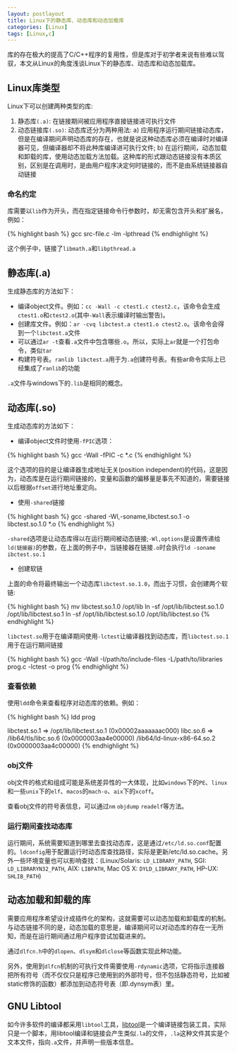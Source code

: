 ```yaml
---
layout: postlayout
title: Linux下的静态库、动态库和动态加载库
categories: [Linux]
tags: [Linux,c]
---
```


库的存在极大的提高了C/C++程序的复用性，但是库对于初学者来说有些难以驾驭，本文从Linux的角度浅谈Linux下的静态库、动态库和动态加载库。

## Linux库类型

Linux下可以创建两种类型的库:

1. 静态库`(.a)`: 在链接期间被应用程序直接链接进可执行文件
2. 动态链接库`(.so)`: 动态库还分为两种用法: a) 应用程序运行期间链接动态库，但是在编译期间声明动态库的存在，也就是说这种动态库必须在编译时对编译器可见，但编译器却不将此种库编译进可执行文件; b) 在运行期间，动态加载和卸载的库，使用动态加载方法加载。这种库的形式跟动态链接没有本质区别，区别是在调用时，是由用户程序决定何时链接的，而不是由系统链接器自动链接

### 命名约定

库需要以`lib`作为开头，而在指定链接命令行参数时，却无需包含开头和扩展名，例如：

{% highlight bash %}
gcc src-file.c -lm -lpthread
{% endhighlight %}

这个例子中，链接了`libmath.a`和`libpthread.a`

## 静态库(.a)

生成静态库的方法如下：

- 编译object文件。例如：`cc -Wall -c ctest1.c ctest2.c`，该命令会生成`ctest1.o`和`ctest2.o`(其中`-Wall`表示编译时输出警告)。
- 创建库文件。例如：`ar -cvq libctest.a ctest1.o ctest2.o`。该命令会得到一个`libctest.a`文件
- 可以通过`ar -t`查看`.a`文件中包含哪些`.o`。所以，实际上`ar`就是一个打包命令，类似`tar`
- 构建符号表。`ranlib libctest.a`用于为`.a`创建符号表。有些ar命令实际上已经集成了`ranlib`的功能

`.a`文件与windows下的`.lib`是相同的概念。

## 动态库(.so)

生成动态库的方法如下：

- 编译object文件时使用`-fPIC`选项：

{% highlight bash %}
gcc -Wall -fPIC -c *.c
{% endhighlight %}

这个选项的目的是让编译器生成地址无关(position independent)的代码，这是因为，动态库是在运行期间链接的，变量和函数的偏移量是事先不知道的，需要链接以后根据`offset`进行地址重定向。

- 使用`-shared`链接

{% highlight bash %}
gcc -shared -Wl,-soname,libctest.so.1 -o libctest.so.1.0 *.o
{% endhighlight %}

`-shared`选项是让动态库得以在运行期间被动态链接;`-Wl,options`是设置传递给`ld(链接器)`的参数，在上面的例子中，当链接器在链接`.o`时会执行`ld -soname ibctest.so.1`

- 创建软链

上面的命令将最终输出一个动态库`libctest.so.1.0`，而出于习惯，会创建两个软链:

{% highlight bash %}
mv libctest.so.1.0 /opt/lib
ln -sf /opt/lib/libctest.so.1.0 /opt/lib/libctest.so.1
ln -sf /opt/lib/libctest.so.1.0 /opt/lib/libctest.so
{% endhighlight %}

`libctest.so`用于在编译期间使用`-lctest`让编译器找到动态库，而`libctest.so.1`用于在运行期间链接

{% highlight bash %}
gcc -Wall -I/path/to/include-files -L/path/to/libraries prog.c -lctest -o prog
{% endhighlight %}

### 查看依赖

使用`ldd`命令来查看程序对动态库的依赖。例如：

{% highlight bash %}
ldd prog

libctest.so.1 => /opt/lib/libctest.so.1 (0x00002aaaaaaac000)
libc.so.6 => /lib64/tls/libc.so.6 (0x0000003aa4e00000)
/lib64/ld-linux-x86-64.so.2 (0x0000003aa4c00000)
{% endhighlight %}

### obj文件

obj文件的格式和组成可能是系统差异性的一大体现，比如`windows`下的`PE`、`linux`和一些`unix`下的`elf`、`macos`的`mach-o`、`aix`下的`xcoff`。

查看obj文件的符号表信息，可以通过`nm` `objdump` `readelf`等方法。

### 运行期间查找动态库

运行期间，系统需要知道到哪里去查找动态库，这是通过`/etc/ld.so.conf`配置的。`ldconfig`用于配置运行时动态库查找路径，实际是更新/etc/ld.so.cache。另外一些环境变量也可以影响查找：(Linux/Solaris: `LD_LIBRARY_PATH`, SGI: `LD_LIBRARYN32_PATH`, AIX: `LIBPATH`, Mac OS X: `DYLD_LIBRARY_PATH`, HP-UX: `SHLIB_PATH`)


## 动态加载和卸载的库

需要应用程序希望设计成插件化的架构，这就需要可以动态加载和卸载库的机制。与动态链接不同的是，动态加载的意思是，编译期间可以对动态库的存在一无所知，而是在运行期间通过用户程序尝试加载进来的。

通过`dlfcn.h`中的`dlopen`、`dlsym`和`dlclose`等函数实现此种功能。

另外，使用到`dlfcn`机制的可执行文件需要使用`-rdynamic`选项，它将指示连接器把所有符号（而不仅仅只是程序已使用到的外部符号，但不包括静态符号，比如被static修饰的函数）都添加到动态符号表（即.dynsym表）里。

## GNU Libtool

如今许多软件的编译都采用`libtool`工具，[libtool](https://www.gnu.org/software/libtool/libtool.html)是一个编译链接包装工具，实际只是一个脚本，用libtool编译和链接会产生类似`.la`的文件，`.la`这种文件其实是个文本文件，指向`.a`文件，并声明一些版本信息。
